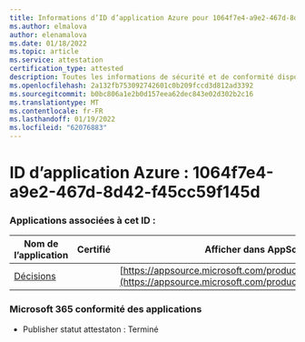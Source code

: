 ```yaml
---
title: Informations d’ID d’application Azure pour 1064f7e4-a9e2-467d-8d42-f45cc59f145d
ms.author: elmalova
author: elenamalova
ms.date: 01/18/2022
ms.topic: article
ms.service: attestation
certification_type: attested
description: Toutes les informations de sécurité et de conformité disponibles pour 1064f7e4-a9e2-467d-8d42-f45cc59f145d.
ms.openlocfilehash: 2a132fb753092742601c0b209fccd3d812ad3392
ms.sourcegitcommit: b0bc806a1e2b0d157eea62dec843e02d302b2c16
ms.translationtype: MT
ms.contentlocale: fr-FR
ms.lasthandoff: 01/19/2022
ms.locfileid: "62076883"
---
```

# <a name="azure-app-id-1064f7e4-a9e2-467d-8d42-f45cc59f145d"></a>ID d’application Azure : 1064f7e4-a9e2-467d-8d42-f45cc59f145d


### <a name="apps-associated-with-this-id"></a>Applications associées à cet ID :
| **Nom de l’application** | **Certifié** | **Afficher dans AppSource** |
|--------------|---------------|-----------------------|
| [Décisions](https://docs.microsoft.com/microsoft-365-app-certification/forward/WA104381880) |  | [https://appsource.microsoft.com/product/office/WA104381880](https://appsource.microsoft.com/product/office/WA104381880) |

### <a name="microsoft-365-app-compliance-status"></a>Microsoft 365 conformité des applications
- Publisher statut attestaton : Terminé

